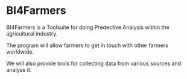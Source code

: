 BI4Farmers
==========

BI4Farmers is a Toolsuite for doing Predective Analysis within the agricultural industry.

The program will allow farmers to get in touch with other farmers worldwide.

We will also provide tools for collecting data from various sources and analyse it.



